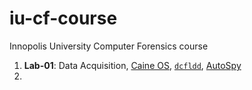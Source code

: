 # iu-cf-course
Innopolis University Computer Forensics course
1. **Lab-01**: Data Acquisition, [Caine OS](https://www.caine-live.net/), [`dcfldd`](https://dcfldd.sourceforge.net/), [AutoSpy](https://www.autopsy.com/)
2. 